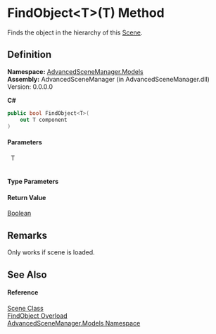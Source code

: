 # FindObject&lt;T&gt;(T) Method


Finds the object in the hierarchy of this <a href="T_AdvancedSceneManager_Models_Scene.md">Scene</a>.



## Definition
**Namespace:** <a href="N_AdvancedSceneManager_Models.md">AdvancedSceneManager.Models</a>  
**Assembly:** AdvancedSceneManager (in AdvancedSceneManager.dll) Version: 0.0.0.0

**C#**
``` C#
public bool FindObject<T>(
	out T component
)

```



#### Parameters
<dl><dt>  T</dt><dd> </dd></dl>

#### Type Parameters
<dl><dt /><dd /></dl>

#### Return Value
<a href="https://learn.microsoft.com/dotnet/api/system.boolean" target="_blank" rel="noopener noreferrer">Boolean</a>

## Remarks
Only works if scene is loaded.

## See Also


#### Reference
<a href="T_AdvancedSceneManager_Models_Scene.md">Scene Class</a>  
<a href="Overload_AdvancedSceneManager_Models_Scene_FindObject.md">FindObject Overload</a>  
<a href="N_AdvancedSceneManager_Models.md">AdvancedSceneManager.Models Namespace</a>  
